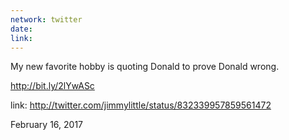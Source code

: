 ```yaml
---
network: twitter
date:
link:
---
```

My new favorite hobby is quoting Donald to prove Donald wrong.

http://bit.ly/2lYwASc 

link: http://twitter.com/jimmylittle/status/832339957859561472 

February 16, 2017